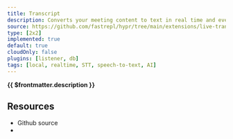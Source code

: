 ```yaml
---
title: Transcript
description: Converts your meeting content to text in real time and even identifies who’s speaking. If needed, you can manually edit the text and correct speaker names.
source: https://github.com/fastrepl/hypr/tree/main/extensions/live-transcript
type: [2x2]
implemented: true
default: true
cloudOnly: false
plugins: [listener, db]
tags: [local, realtime, STT, speech-to-text, AI]
---
```

<TitleWithContributors :title="$frontmatter.title" />

**{{ $frontmatter.description }}**

<ExtensionTags :frontmatter="$frontmatter" />

## Resources

<ul>
  <li><a :href="$frontmatter.source">Github source</a></li>
  <li v-for="plugin in $frontmatter.plugins"><PluginLink :plugin /></li>
</ul>
